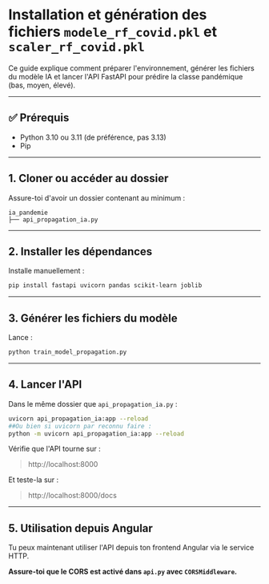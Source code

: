 # Installation et génération des fichiers `modele_rf_covid.pkl` et `scaler_rf_covid.pkl`

Ce guide explique comment préparer l'environnement, générer les fichiers du modèle IA et lancer l'API FastAPI pour prédire la classe pandémique (bas, moyen, élevé).

---

## ✅ Prérequis
- Python 3.10 ou 3.11 (de préférence, pas 3.13)
- Pip

---

## 1. Cloner ou accéder au dossier
Assure-toi d'avoir un dossier contenant au minimum :

```
ia_pandemie
├── api_propagation_ia.py
```

---

## 2. Installer les dépendances

Installe manuellement :
```bash
pip install fastapi uvicorn pandas scikit-learn joblib
```

---

## 3. Générer les fichiers du modèle

Lance :
```bash
python train_model_propagation.py
```

---

## 4. Lancer l'API
Dans le même dossier que `api_propagation_ia.py` :
```bash
uvicorn api_propagation_ia:app --reload
##Ou bien si uvicorn par reconnu faire :
python -m uvicorn api_propagation_ia:app --reload
```

Vérifie que l'API tourne sur :
> http://localhost:8000

Et teste-la sur :
> http://localhost:8000/docs

---

## 5. Utilisation depuis Angular
Tu peux maintenant utiliser l'API depuis ton frontend Angular via le service HTTP.

**Assure-toi que le CORS est activé dans `api.py` avec `CORSMiddleware`.**